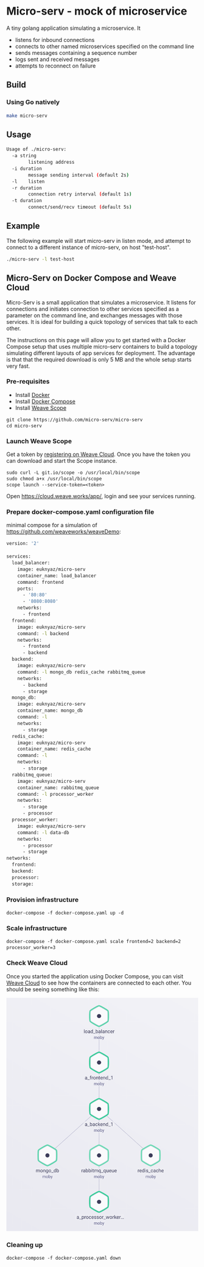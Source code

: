 # Micro-serv - mock of microservice

A tiny golang application simulating a microservice. It

- listens for inbound connections
- connects to other named microservices specified on the command line
- sends messages containing a sequence number
- logs sent and received messages
- attempts to reconnect on failure

## Build

### Using Go natively

```bash
make micro-serv
```

## Usage

```bash
Usage of ./micro-serv:
  -a string
        listening address
  -i duration
        message sending interval (default 2s)
  -l    listen
  -r duration
        connection retry interval (default 1s)
  -t duration
        connect/send/recv timeout (default 5s)
```

## Example

The following example will start micro-serv in listen mode, and attempt to connect to a different instance of micro-serv, on host "test-host".

```bash
./micro-serv -l test-host
```

## Micro-Serv on Docker Compose and Weave Cloud

Micro-Serv  is a small application that simulates a microservice. It listens for connections and initiates connection to other services specified as a parameter on the command line, and exchanges messages with those services. It is ideal for building a quick topology of services that talk to each other. 

The instructions on this page will allow you to get started with a Docker Compose setup that uses multiple micro-serv containers to build a topology simulating different layouts of app services for deployment. The advantage is that that the required download is only 5 MB and the whole setup starts very fast.

### Pre-requisites

- Install [Docker](https://www.docker.com/products/overview)
- Install [Docker Compose](https://docs.docker.com/compose/install/)
- Install [Weave Scope](https://www.weave.works/install-weave-scope/)

```
git clone https://github.com/micro-serv/micro-serv
cd micro-serv
```
<!-- deploy-doc-hidden pre-install

    curl -sSL https://get.docker.com/ | sh
    apt-get install -yq python-pip build-essential python-dev
    pip install docker-compose

-->

### Launch Weave Scope

Get a token by [registering on Weave Cloud](http://cloud.weave.works/). Once you have the token you can download and start the Scope instance.

    sudo curl -L git.io/scope -o /usr/local/bin/scope
    sudo chmod a+x /usr/local/bin/scope
    scope launch --service-token=<token>

Open https://cloud.weave.works/app/, login and see your services running.


### Prepare docker-compose.yaml configuration file
minimal compose for a simulation of https://github.com/weaveworks/weaveDemo: 
```bash
version: '2'

services:
  load_balancer:
    image: euknyaz/micro-serv
    container_name: load_balancer
    command: frontend
    ports:
      - '80:80'
      - '8080:8080'
    networks:
      - frontend
  frontend:
    image: euknyaz/micro-serv
    command: -l backend
    networks:
      - frontend
      - backend
  backend:
    image: euknyaz/micro-serv
    command: -l mongo_db redis_cache rabbitmq_queue
    networks:
      - backend
      - storage
  mongo_db:
    image: euknyaz/micro-serv
    container_name: mongo_db 
    command: -l
    networks:
      - storage
  redis_cache:
    image: euknyaz/micro-serv
    container_name: redis_cache
    command: -l
    networks:
      - storage
  rabbitmq_queue:
    image: euknyaz/micro-serv
    container_name: rabbitmq_queue
    command: -l processor_worker
    networks:
      - storage
      - processor
  processor_worker:
    image: euknyaz/micro-serv
    command: -l data-db
    networks:
      - processor
      - storage
networks:
  frontend:
  backend:
  processor:
  storage:
```

### Provision infrastructure

<!-- deploy-doc-start create-infrastructure -->

    docker-compose -f docker-compose.yaml up -d

<!-- deploy-doc-end -->

### Scale infrastructure
<!-- deploy-doc-start scale-infrastructure -->

    docker-compose -f docker-compose.yaml scale frontend=2 backend=2 processor_worker=3

<!-- deploy-doc-end -->

### Check Weave Cloud

Once you started the application using Docker Compose, you can visit [Weave Cloud](http://cloud.weave.works/) to see how the containers are connected to each other. You should be seeing something like this:

![Micro-Serv  in Scope](https://github.com/euknyaz/micro-serv/blob/master/assets/micro-serv-scope.png?raw=true)

### Cleaning up

<!-- deploy-doc-start destroy-infrastructure -->

    docker-compose -f docker-compose.yaml down

<!-- deploy-doc-end -->
